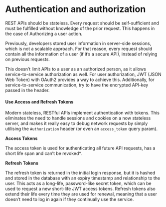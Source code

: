 # Authentication and authorization

REST APIs should be stateless. Every request should be self-sufficient and must be fulfilled without knowledge of the prior request. This happens in the case of Authorizing a user action.

Previously, developers stored user information in server-side sessions, which is not a scalable approach. For that reason, every request should contain all the information of a user \(if it’s a secure API\), instead of relying on previous requests.

This doesn’t limit APIs to a user as an authorized person, as it allows service-to-service authorization as well. For user authorization, JWT \(JSON Web Token\) with OAuth2 provides a way to achieve this. Additionally, for service-to-service communication, try to have the encrypted API-key passed in the header. 

#### Use Access and Refresh Tokens <a id="9549"></a>

Modern stateless, RESTful APIs implement authentication with tokens. This eliminates the need to handle sessions and cookies on a now stateless server, and makes it really easy to debug network requests by simply utilising the `Authorization` header \(or even an `access_token` query param\).

**Access Tokens**

The access token is used for authenticating all future API requests, has a short life span and can’t be revoked\*.

**Refresh Tokens**

The refresh token is returned in the initial login response, but it is hashed and stored in the database with an expiry timestamp and relationship to the user. This acts as a long-life, password-like secret token, which can be used to request a new short-life JWT access tokens. Refresh tokens also extend their life every time they are used for renewal, meaning that a user doesn’t need to log in again if they continually use the service.

